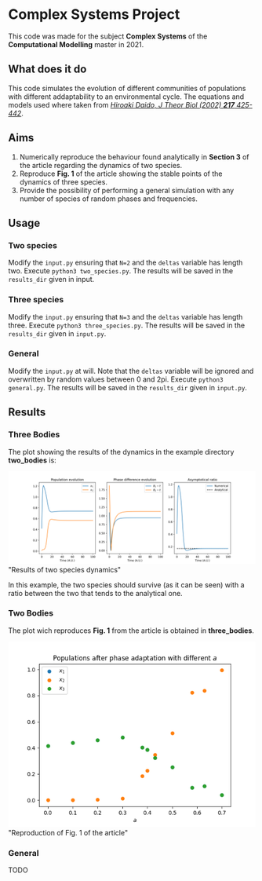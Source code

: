 # Complex Systems Project

This code was made for the subject **Complex Systems** of the **Computational Modelling** master in 2021.

## What does it do
This code simulates the evolution of different communities of populations with different addaptability to an environmental cycle. The equations and models used where taken from *[Hiroaki Daido, J Theor Biol (2002) __217__ 425-442](https://doi.org/10.1006/jtbi.2002.3050)*.

## Aims
1. Numerically reproduce the behaviour found analytically in **Section 3** of the article regarding the dynamics of two species.
2. Reproduce **Fig. 1** of the article showing the stable points of the dynamics of three species.
3. Provide the possibility of performing a general simulation with any number of species of random phases and frequencies.

## Usage
### Two species
Modify the `input.py` ensuring that `N=2` and the `deltas` variable has length two. Execute `python3 two_species.py`. The results will be saved in the `results_dir` given in input.

### Three species
Modify the `input.py` ensuring that `N=3` and the `deltas` variable has length three. Execute `python3 three_species.py`. The results will be saved in the `results_dir` given in `input.py`.

### General
Modify the `input.py` at will. Note that the `deltas` variable will be ignored and overwritten by random values between 0 and 2pi. Execute `python3 general.py`. The results will be saved in the `results_dir` given in `input.py`.

## Results
### Three Bodies
The plot showing the results of the dynamics in the example directory **two_bodies** is:

![alt text](https://github.com/EloiSanchez/SCom1/blob/main/two_bodies/plot.png) "Results of two species dynamics"

In this example, the two species should survive (as it can be seen) with a ratio between the two that tends to the analytical one.

### Two Bodies
The plot wich reproduces **Fig. 1** from the article is obtained in **three_bodies**.

![alt text](https://github.com/EloiSanchez/SCom1/blob/main/three_bodies/populations.png) "Reproduction of Fig. 1 of the article"

### General
TODO
